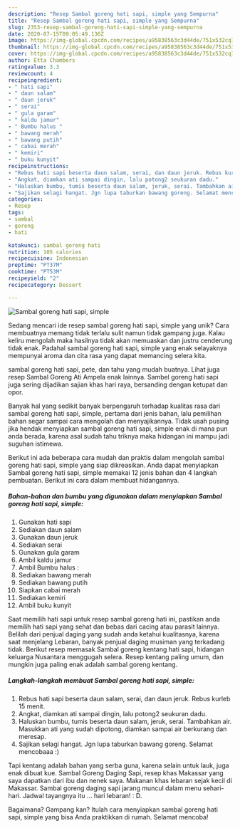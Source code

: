 ```yaml
---
description: "Resep Sambal goreng hati sapi, simple yang Sempurna"
title: "Resep Sambal goreng hati sapi, simple yang Sempurna"
slug: 2353-resep-sambal-goreng-hati-sapi-simple-yang-sempurna
date: 2020-07-15T09:05:49.136Z
image: https://img-global.cpcdn.com/recipes/a95838563c3d44de/751x532cq70/sambal-goreng-hati-sapi-simple-foto-resep-utama.jpg
thumbnail: https://img-global.cpcdn.com/recipes/a95838563c3d44de/751x532cq70/sambal-goreng-hati-sapi-simple-foto-resep-utama.jpg
cover: https://img-global.cpcdn.com/recipes/a95838563c3d44de/751x532cq70/sambal-goreng-hati-sapi-simple-foto-resep-utama.jpg
author: Etta Chambers
ratingvalue: 3.3
reviewcount: 4
recipeingredient:
- " hati sapi"
- " daun salam"
- " daun jeruk"
- " serai"
- " gula garam"
- " kaldu jamur"
- " Bumbu halus "
- " bawang merah"
- " bawang putih"
- " cabai merah"
- " kemiri"
- " buku kunyit"
recipeinstructions:
- "Rebus hati sapi beserta daun salam, serai, dan daun jeruk. Rebus kurleb 15 menit."
- "Angkat, diamkan ati sampai dingin, lalu potong2 seukuran dadu."
- "Haluskan bumbu, tumis beserta daun salam, jeruk, serai. Tambahkan air. Masukkan ati yang sudah dipotong, diamkan sampai air berkurang dan meresap."
- "Sajikan selagi hangat. Jgn lupa taburkan bawang goreng. Selamat mencobaaa :)"
categories:
- Resep
tags:
- sambal
- goreng
- hati

katakunci: sambal goreng hati 
nutrition: 105 calories
recipecuisine: Indonesian
preptime: "PT37M"
cooktime: "PT53M"
recipeyield: "2"
recipecategory: Dessert

---
```



![Sambal goreng hati sapi, simple](https://img-global.cpcdn.com/recipes/a95838563c3d44de/751x532cq70/sambal-goreng-hati-sapi-simple-foto-resep-utama.jpg)

Sedang mencari ide resep sambal goreng hati sapi, simple yang unik? Cara membuatnya memang tidak terlalu sulit namun tidak gampang juga. Kalau keliru mengolah maka hasilnya tidak akan memuaskan dan justru cenderung tidak enak. Padahal sambal goreng hati sapi, simple yang enak selayaknya mempunyai aroma dan cita rasa yang dapat memancing selera kita.

sambal goreng hati sapi, pete, dan tahu yang mudah buatnya. Lihat juga resep Sambal Goreng Ati Ampela enak lainnya. Sambel goreng hati sapi juga sering dijadikan sajian khas hari raya, bersanding dengan ketupat dan opor.

Banyak hal yang sedikit banyak berpengaruh terhadap kualitas rasa dari sambal goreng hati sapi, simple, pertama dari jenis bahan, lalu pemilihan bahan segar sampai cara mengolah dan menyajikannya. Tidak usah pusing jika hendak menyiapkan sambal goreng hati sapi, simple enak di mana pun anda berada, karena asal sudah tahu triknya maka hidangan ini mampu jadi suguhan istimewa.


Berikut ini ada beberapa cara mudah dan praktis dalam mengolah sambal goreng hati sapi, simple yang siap dikreasikan. Anda dapat menyiapkan Sambal goreng hati sapi, simple memakai 12 jenis bahan dan 4 langkah pembuatan. Berikut ini cara dalam membuat hidangannya.

<!--inarticleads1-->

##### Bahan-bahan dan bumbu yang digunakan dalam menyiapkan Sambal goreng hati sapi, simple:

1. Gunakan  hati sapi
1. Sediakan  daun salam
1. Gunakan  daun jeruk
1. Sediakan  serai
1. Gunakan  gula garam
1. Ambil  kaldu jamur
1. Ambil  Bumbu halus :
1. Sediakan  bawang merah
1. Sediakan  bawang putih
1. Siapkan  cabai merah
1. Sediakan  kemiri
1. Ambil  buku kunyit


Saat memilih hati sapi untuk resep sambal goreng hati ini, pastikan anda memilih hati sapi yang sehat dan bebas dari cacing atau parasit lainnya. Belilah dari penjual daging yang sudah anda ketahui kualitasnya, karena saat menjelang Lebaran, banyak penjual daging musiman yang terkadang tidak. Berikut resep memasak Sambal goreng kentang hati sapi, hidangan keluarga Nusantara menggugah selera. Resep kentang paling umum, dan mungkin juga paling enak adalah sambal goreng kentang. 

<!--inarticleads2-->

##### Langkah-langkah membuat Sambal goreng hati sapi, simple:

1. Rebus hati sapi beserta daun salam, serai, dan daun jeruk. Rebus kurleb 15 menit.
1. Angkat, diamkan ati sampai dingin, lalu potong2 seukuran dadu.
1. Haluskan bumbu, tumis beserta daun salam, jeruk, serai. Tambahkan air. Masukkan ati yang sudah dipotong, diamkan sampai air berkurang dan meresap.
1. Sajikan selagi hangat. Jgn lupa taburkan bawang goreng. Selamat mencobaaa :)


Tapi kentang adalah bahan yang serba guna, karena selain untuk lauk, juga enak dibuat kue. Sambal Goreng Daging Sapi, resep khas Makassar yang saya dapatkan dari ibu dan nenek saya. Makanan khas lebaran sejak kecil di Makassar. Sambal goreng daging sapi jarang muncul dalam menu sehari-hari. Jadwal tayangnya itu … hari lebaran! : D. 

Bagaimana? Gampang kan? Itulah cara menyiapkan sambal goreng hati sapi, simple yang bisa Anda praktikkan di rumah. Selamat mencoba!
